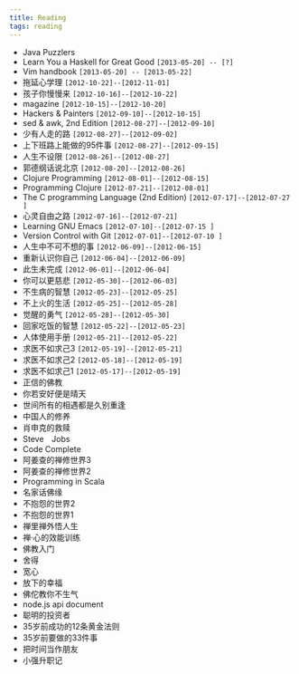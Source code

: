 ```yaml
---
title: Reading
tags: reading
---
```


- Java Puzzlers 
- Learn You a Haskell for Great Good `[2013-05-20] -- [?]`
- Vim handbook `[2013-05-20] -- [2013-05-22]`
- 拖延心学理 `[2012-10-22]--[2012-11-01]`
- 孩子你慢慢来 `[2012-10-16]--[2012-10-22]`
- magazine `[2012-10-15]--[2012-10-20]`
- Hackers & Painters `[2012-09-10]--[2012-10-15]`
- sed & awk, 2nd Edition `[2012-08-27]--[2012-09-10]`
- 少有人走的路 `[2012-08-27]--[2012-09-02]`
- 上下班路上能做的95件事 `[2012-08-27]--[2012-09-15]`
- 人生不设限 `[2012-08-26]--[2012-08-27]`
- 郭德纲话说北京 `[2012-08-20]--[2012-08-26]`
- Clojure Programming `[2012-08-01]--[2012-08-15]`
- Programming Clojure `[2012-07-21]--[2012-08-01]`
- The C programming Language (2nd Edition) `[2012-07-17]--[2012-07-27 ]`
- 心灵自由之路 `[2012-07-16]--[2012-07-21]`
- Learning GNU Emacs `[2012-07-10]--[2012-07-15 ]`
- Version Control with Git `[2012-07-01]--[2012-07-10 ]`
- 人生中不可不想的事 `[2012-06-09]--[2012-06-15]`
- 重新认识你自己 `[2012-06-04]--[2012-06-09]`
- 此生未完成 `[2012-06-01]--[2012-06-04]`
- 你可以更慈悲 `[2012-05-30]--[2012-06-03]`
- 不生病的智慧 `[2012-05-23]--[2012-05-25]`
- 不上火的生活 `[2012-05-25]--[2012-05-28]`
- 觉醒的勇气 `[2012-05-28]--[2012-05-30]`
- 回家吃饭的智慧 `[2012-05-22]--[2012-05-23]`
- 人体使用手册 `[2012-05-21]--[2012-05-22]`
- 求医不如求己3 `[2012-05-19]--[2012-05-21]`
- 求医不如求己2 `[2012-05-18]--[2012-05-19]`
- 求医不如求己1 `[2012-05-17]--[2012-05-19]`
- 正信的佛教 
- 你若安好便是晴天 
- 世间所有的相遇都是久别重逢 
- 中国人的修养 
- 肖申克的救赎 
- Steve　Jobs 
- Code Complete 
- 阿姜查的禅修世界3 
- 阿姜查的禅修世界2 
- Programming in Scala 
- 名家话佛缘 
- 不抱怨的世界2 
- 不抱怨的世界1 
- 禅里禅外悟人生 
- 禅·心的效能训练 
- 佛教入门 
- 舍得 
- 宽心 
- 放下的幸福 
- 佛佗教你不生气 
- node.js api document 
- 聪明的投资者 
- 35岁前成功的12条黄金法则 
- 35岁前要做的33件事 
- 把时间当作朋友 
- 小强升职记 

